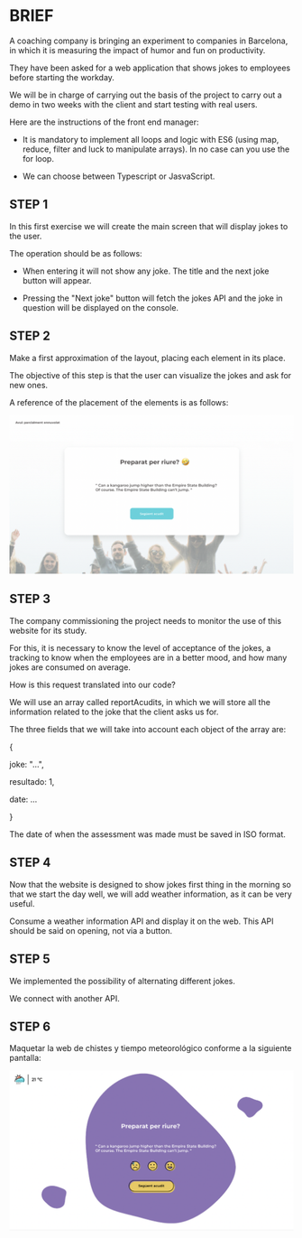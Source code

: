 # BRIEF

A coaching company is bringing an experiment to companies in Barcelona, ​​in which it is measuring the impact of humor and fun on productivity.

They have been asked for a web application that shows jokes to employees before starting the workday.

We will be in charge of carrying out the basis of the project to carry out a demo in two weeks with the client and start testing with real users.

Here are the instructions of the front end manager:

- It is mandatory to implement all loops and logic with ES6 (using map, reduce, filter and luck to manipulate arrays). In no case can you use the for loop.

- We can choose between Typescript or JasvaScript.

## STEP 1

In this first exercise we will create the main screen that will display jokes to the user.

The operation should be as follows:

- When entering it will not show any joke. The title and the next joke button will appear.

- Pressing the "Next joke" button will fetch the jokes API and the joke in question will be displayed on the console.

## STEP 2

Make a first approximation of the layout, placing each element in its place.

The objective of this step is that the user can visualize the jokes and ask for new ones.

A reference of the placement of the elements is as follows:

![image-exercise-2](./images/exercise-2.png)

## STEP 3

The company commissioning the project needs to monitor the use of this website for its study.

For this, it is necessary to know the level of acceptance of the jokes, a tracking to know when the employees are in a better mood, and how many jokes are consumed on average.

How is this request translated into our code?

We will use an array called reportAcudits, in which we will store all the information related to the joke that the client asks us for.

The three fields that we will take into account each object of the array are:

{

  joke: "...",

  resultado: 1,

  date: ...


}


The date of when the assessment was made must be saved in ISO format.

## STEP 4

Now that the website is designed to show jokes first thing in the morning so that we start the day well, we will add weather information, as it can be very useful.

Consume a weather information API and display it on the web. This API should be said on opening, not via a button.

## STEP 5

We implemented the possibility of alternating different jokes.

We connect with another API.

## STEP 6

Maquetar la web de chistes y tiempo meteorológico conforme a la siguiente pantalla:

![maqueta-2](./images/maqueta.png)











